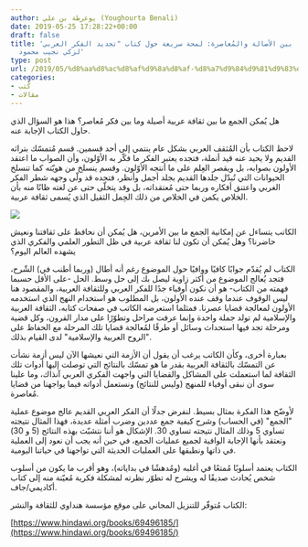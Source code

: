 ```yaml
---
author: يوغرطة بن علي (Youghourta Benali)
date: 2019-05-25 17:28:22+00:00
draft: false
title: 'الفكر العربي ما بين الأصالة والمُعاصرة: لمحة سريعة حول كتاب "تجديد الفكر العربي"
  لزكي نجيب محمود'
type: post
url: /2019/05/%d8%aa%d8%ac%d8%af%d9%8a%d8%af-%d8%a7%d9%84%d9%81%d9%83%d8%b1-%d8%a7%d9%84%d8%b9%d8%b1%d8%a8%d9%8a/
categories:
- كُتب
- مقالات
---
```


هل يُمكن الجمع ما بين ثقافة عربية أصيلة وما بين فكر مُعاصر؟ هذا هو السؤال الذي حاول الكتاب الإجابة عنه.




لاحظ الكتاب بأن المُثقف العربي بشكل عام ينتمي إلى أحد قسمين. قسم مُتمسّك بتراثه القديم ولا يحيد عنه قيد أنملة، فتجده يعتبر الفكر ما فكّر به الأوّلون، وأن الصواب ما اعتقد الأولون بصوابه، بل ويقصر العِلم على ما أنتجه الأوّلون. وقسم ينسلخ من هويّته كما تنسلخ الحيوانات التي تُبدّل جلدها القديم بجلد أجمل وأنظر، فتجده قد ولّى وجهه شطر الفكر الغربي واعتنق أفكاره وربما حتى مُعتقداته، بل وقد يتخلّى حتى عن لغته ظانًا منه بأن الخلاص يكمن في الخلاص من ذلك الحِمل الثقيل الذي يُسمى ثقافة عربية.




[![](https://www.it-scoop.com/wp-content/uploads/2019/05/تجديد-الفكر-العربي-.png)
](https://www.it-scoop.com/2019/05/%d8%aa%d8%ac%d8%af%d9%8a%d8%af-%d8%a7%d9%84%d9%81%d9%83%d8%b1-%d8%a7%d9%84%d8%b9%d8%b1%d8%a8%d9%8a/%d8%aa%d8%ac%d8%af%d9%8a%d8%af-%d8%a7%d9%84%d9%81%d9%83%d8%b1-%d8%a7%d9%84%d8%b9%d8%b1%d8%a8%d9%8a/)




الكاتب يتساءل عن إمكانية الجمع ما بين الأمرين، هل يُمكن أن نحافظ على ثقافتنا ونعيش حاضرنا؟ وهل يُمكن أن تكون لنا ثقافة عربية في ظل التطور العلمي والفكري الذي يشهده العالم اليوم؟




الكتاب لم يُقدّم جوابًا كافيًا ووافيًا حول الموضوع رغم أنه أطال (وربما أطنب في) الشّرح، فتجد يُعالج الموضوع من أكثر زاوية ليصل بك إلى حل وسط. الحل -على الأقل حسبما فهمته من الكتاب- هو أن نكون أوفياء جدًا للفكر العربي وللثقافة العربية، والمقصود هنا ليس الوقوف عندما وقف عنده الأولون، بل المطلوب هو استخدام النهج الذي استخدمه الأولون لمعالجة قضايا عصرنا. فمثلما استعرضه الكاتب في صفحات كتابه، الثقافة العربية والإسلامية لم تولد جملة واحدة وإنما عرفت مراحل وتطوّرًا على مدار القرون، وكل قضية ومرحلة تجد فيها استحداث وسائل أو طرقًا لمُعالجة قضايا تلك المرحلة مع الحفاظ على "الروح العربية والإسلامية" لدى القيام بذلك.




بعبارة أخرى، وكأن الكاتب يرغب أن يقول أن الأزمة التي نعيشها الآن ليس أزمة نشأت عن التمسّك بالثقافة العربية بقدر ما هو تمسّك بالنتائج التي توصلت إليها أدوات تلك الثقافة لما استعملت على المشاكل والقضايا التي واجهت الفكري العربي آنذاك، وما علينا سوى أن نبقى أوفياء للمنهج (وليس للنتائج) ونستعمل أدواته فيما يواجهنا من قضايا مُعاصرة.




لأوضّح هذا الفكرة بمثال بسيط. لنفرض جدلًا أن الفكر العربي القديم عالج موضوع عملية "الجمع" (في الحساب) وشرح كيفية جمع عددين وضرب أمثلة عديدة، فهذا المثال نتيجته تساوي 5 وذلك المثال نتيجته تساوي 30. الإشكال هو أننا نتشبّث بهذه النتائج (5 و 30) ونعتقد بأنها الإجابة الوافية لجميع عمليات الجمع، في حين أنه يجب أن نعود إلى العملية في ذاتها ونطبقها على العمليات الحديثة التي تواجهنا في حياتنا اليومية.




الكتاب يعتمد أسلوبًا مُمتعًا في أغلبه (ومُدهشًا في بداياته)، وهو أقرب ما يكون من أسلوب شخص يُحادث صديقًا له ويشرح له تطوّر نظرته لمشكلة فكرية مُعيّنة منه إلى كتاب أكاديمي/جاف.




الكتاب مُتوفّر للتنزيل المجاني على موقع مؤسسة هنداوي للثقافة والنشر:




[https://www.hindawi.org/books/69496185/](https://www.hindawi.org/books/69496185/)

